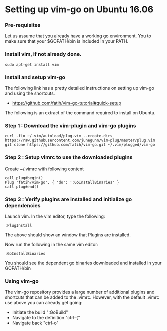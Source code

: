 # Setting up vim-go on Ubuntu 16.06

### Pre-requisites

Let us assume that you already have a working go environment. You to make sure that your $GOPATH/bin is included in your PATH.

### Install vim, if not already done.
```
sudo apt-get install vim
```


### Install and setup vim-go

The following link has a pretty detailed instructions on setting up vim-go and using the shortcuts. 
- https://github.com/fatih/vim-go-tutorial#quick-setup

The following is an extract of the command required to install on Ubuntu.
### Step 1 : Download the vim-plugin and vim-go plugins
```
curl -fLo ~/.vim/autoload/plug.vim --create-dirs https://raw.githubusercontent.com/junegunn/vim-plug/master/plug.vim
git clone https://github.com/fatih/vim-go.git ~/.vim/plugged/vim-go
```

### Step 2 : Setup vimrc to use the downloaded plugins

Create ~/.vimrc with following content
```
call plug#begin()
Plug 'fatih/vim-go', { 'do': ':GoInstallBinaries' }
call plug#end()
```

### Step 3 : Verify plugins are installed and initialize go dependencies
Launch vim. In the vim editor, type the following:
```
:PlugInstall
```
The above should show an window that Plugins are installed.

Now run the following in the same vim editor:
```
:GoInstallBinaries
```

You should see the dependent go binaries downloaded and installed in your GOPATH/bin


### Using vim-go

The vim-go repository provides a large number of additional plugins and shortcuts that can be added to the .vimrc. However, with the default .vimrc use above you can already get going:
- Initiate the build ":GoBuild"
- Navigate to the definition "ctrl-{"
- Navigate back "ctrl-o"



